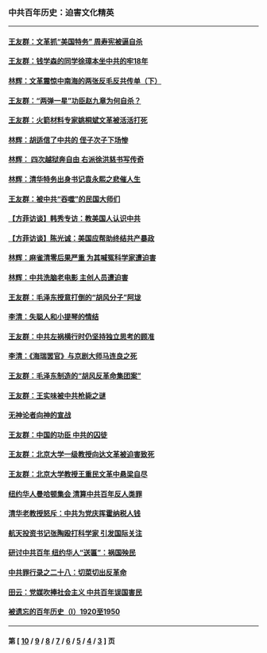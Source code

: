 ### 中共百年历史：迫害文化精英
---
#### [王友群：文革抓“美国特务” 周寿宪被逼自杀](../../pages/nf1176111/n14089941.md?10210430) 
#### [王友群：钱学森的同学徐璋本坐中共的牢18年](../../pages/nf1176111/n14089123.md?10210430) 
#### [林辉：文革震惊中南海的两张反毛反共传单（下）](../../pages/nf1176111/n14076376.md?10210430) 
#### [王友群：“两弹一星”功臣赵九章为何自杀？](../../pages/nf1176111/n14059162.md?10210430) 
#### [王友群：火箭材料专家姚桐斌文革被活活打死](../../pages/nf1176111/n14048805.md?10210430) 
#### [林辉：胡适信了中共的 侄子次子下场惨](../../pages/nf1176111/n14019760.md?10210430) 
#### [林辉： 四次越狱奔自由 右派徐洪慈书写传奇](../../pages/nf1176111/n14010438.md?10210430) 
#### [林辉：清华特务出身书记袁永熙之悲催人生](../../pages/nf1176111/n13997413.md?10210430) 
#### [王友群：被中共“吞噬”的民国大师们](../../pages/nf1176111/n13942620.md?10210430) 
#### [【方菲访谈】韩秀专访：教美国人认识中共](../../pages/nf1176111/n13821310.md?10210430) 
#### [【方菲访谈】陈光诚：美国应帮助终结共产暴政](../../pages/nf1176111/n13759521.md?10210430) 
#### [林辉：麻雀清零后果严重 为其喊冤科学家遭迫害](../../pages/nf1176111/n13746900.md?10210430) 
#### [林辉：中共洗脑老电影 主创人员遭迫害](../../pages/nf1176111/n13699437.md?10210430) 
#### [王友群：毛泽东授意打倒的“胡风分子”阿垅](../../pages/nf1176111/n13592541.md?10210430) 
#### [李清：失聪人和小提琴的情结](../../pages/nf1176111/n13459280.md?10210430) 
#### [王友群：中共左祸横行时仍坚持独立思考的顾准](../../pages/nf1176111/n13444722.md?10210430) 
#### [李清：《海瑞罢官》与京剧大师马连良之死](../../pages/nf1176111/n13412316.md?10210430) 
#### [王友群：毛泽东制造的“胡风反革命集团案”](../../pages/nf1176111/n13324909.md?10210430) 
#### [王友群：王实味被中共枪毙之谜](../../pages/nf1176111/n13307502.md?10210430) 
#### [无神论者向神的宣战](../../pages/nf1176111/n13281535.md?10210430) 
#### [王友群：中国的功臣 中共的囚徒](../../pages/nf1176111/n13291790.md?10210430) 
#### [王友群：北京大学一级教授向达文革被迫害致死](../../pages/nf1176111/n13150966.md?10210430) 
#### [王友群：北京大学教授王重民文革中悬梁自尽](../../pages/nf1176111/n13084645.md?10210430) 
#### [纽约华人曼哈顿集会 清算中共百年反人类罪](../../pages/nf1176111/n13084157.md?10210430) 
#### [清华老教授怒斥：中共为党庆挥霍纳税人钱](../../pages/nf1176111/n13071430.md?10210430) 
#### [航天投资书记张陶殴打科学家 引发国际关注](../../pages/nf1176111/n13069132.md?10210430) 
#### [研讨中共百年 纽约华人“送匾”：祸国殃民](../../pages/nf1176111/n13057367.md?10210430) 
#### [中共罪行录之二十八：切菜切出反革命](../../pages/nf1176111/n13030600.md?10210430) 
#### [田云：党媒吹捧社会主义 中共百年误国害民](../../pages/nf1176111/n13006682.md?10210430) 
#### [被遗忘的百年历史（I）1920至1950](../../pages/nf1176111/n12986411.md?10210430) 

---
#### 第 [ [10](./10.md?10210430) / [9](./9.md?10210430) / [8](./8.md?10210430) / [7](./7.md?10210430) / [6](./6.md?10210430) / [5](./5.md?10210430) / [4](./4.md?10210430) / [3](./3.md?10210430) ] 页
